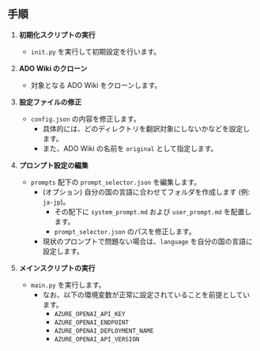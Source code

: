 ## 手順

1. **初期化スクリプトの実行**
   - `init.py` を実行して初期設定を行います。

2. **ADO Wiki のクローン**
   - 対象となる ADO Wiki をクローンします。

3. **設定ファイルの修正**
   - `config.json` の内容を修正します。
     - 具体的には、どのディレクトリを翻訳対象にしないかなどを設定します。
     - また、ADO Wiki の名前を `original` として指定します。

4. **プロンプト設定の編集**
   - `prompts` 配下の `prompt_selector.json` を編集します。
     - (オプション) 自分の国の言語に合わせてフォルダを作成します (例: `ja-jp`)。
       - その配下に `system_prompt.md` および `user_prompt.md` を配置します。
       - `prompt_selector.json` のパスを修正します。
     - 現状のプロンプトで問題ない場合は、`language` を自分の国の言語に設定します。

5. **メインスクリプトの実行**
   - `main.py` を実行します。
     - なお、以下の環境変数が正常に設定されていることを前提としています。
       - `AZURE_OPENAI_API_KEY`
       - `AZURE_OPENAI_ENDPOINT`
       - `AZURE_OPENAI_DEPLOYMENT_NAME`
       - `AZURE_OPENAI_API_VERSION`